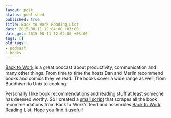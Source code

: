 ```yaml
---
layout: post
status: published
published: true
title: Back to Work Reading List
date: 2015-08-11 12:04:00 +03:00
date_gmt: 2015-08-11 12:04:00 +03:00
tags: [] 
old_tags:
- podcast
- books
---
```

[Back to Work](http://5by5.tv/b2w) is a great podcast about productivity,
communication and many other things. From time to time the hosts Dan and Merlin
recommend books and comics they've read. The books cover a wide range as well,
from Buddhism to Unix to cooking.

Personally I like book recommendations and reading stuff at least someone has
deemed worthy. So I created a [small script](https://github.com/oiva/b2w) that
scrapes all the book recommendations from Back to Work's feed and
assembles [Back to Work Reading List](http://oivaeskola.fi/b2w/). Hope you find
it useful!

